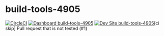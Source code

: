 # build-tools-4905

[![CircleCI](https://circleci.com/gh/pantheon-ci-bot/build-tools-4905.svg?style=shield)](https://circleci.com/gh/pantheon-ci-bot/build-tools-4905)
[![Dashboard build-tools-4905](https://img.shields.io/badge/dashboard-build_tools_4905-yellow.svg)](https://dashboard.pantheon.io/sites/42f41aaa-140b-4fd0-a5aa-f006a17e8223#dev/code)
[![Dev Site build-tools-4905](https://img.shields.io/badge/site-build_tools_4905-blue.svg)](http://dev-build-tools-4905.pantheonsite.io/)[ci skip] Pull request that is not tested (#1)

